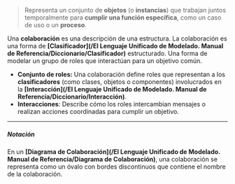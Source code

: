 > Representa un conjunto de **objetos** (o **instancias**) que trabajan juntos temporalmente para **cumplir una función específica**, como un caso de uso o un **proceso**.

Una **colaboración** es una descripción de una estructura. La colaboración es una forma de **[Clasificador](/El Lenguaje Unificado de Modelado. Manual de Referencia/Diccionario/Clasificador)** estructurado. Una forma de modelar un grupo de roles que interactúan para un objetivo común.

- **Conjunto de roles:** Una colaboración define roles que representan a los **clasificadores** (como clases, objetos o componentes) involucrados en la **[Interacción](/El Lenguaje Unificado de Modelado. Manual de Referencia/Diccionario/Interacción)**.
- **Interacciones**: Describe cómo los roles intercambian mensajes o realizan acciones coordinadas para cumplir un objetivo.
****
##### **Notación**
En un **[Diagrama de Colaboración](/El Lenguaje Unificado de Modelado. Manual de Referencia/Diagrama de Colaboración)**, una colaboración se representa como un óvalo con bordes discontinuos que contiene el nombre de la colaboración.
